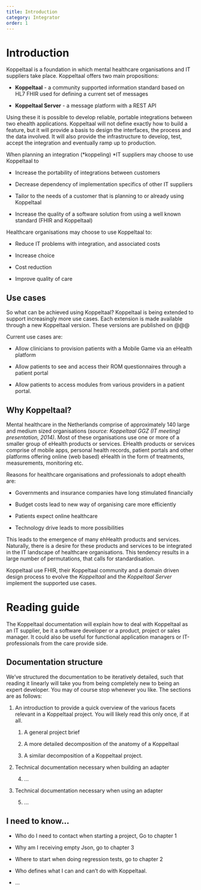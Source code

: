 ```yaml
---
title: Introduction
category: Integrator
order: 1
---
```

# Introduction

Koppeltaal is a foundation in which mental healthcare organisations and IT suppliers take place. Koppeltaal offers two main propositions:

* **Koppeltaal** - a community supported information standard based on HL7 FHIR used for defining a current set of messages

* **Koppeltaal Server** - a message platform with a REST API

Using these it is possible to develop reliable, portable integrations between two ehealth applications. Koppeltaal will not define exactly how to build a feature, but it will provide a basis to design the interfaces, the process and the data involved. It will also provide the infrastructure to develop, test, accept the integration and eventually ramp up to production.  

When planning an integration (*koppeling) *IT suppliers may choose to use Koppeltaal to

* Increase the portability of integrations between customers

* Decrease dependency of implementation specifics of other IT suppliers

* Tailor to the needs of a customer that is planning to or already using Koppeltaal

* Increase the quality of a software solution from using a well known standard (FHIR and Koppeltaal)

Healthcare organisations may choose to use Koppeltaal to:

* Reduce IT problems with integration, and associated costs

* Increase choice

* Cost reduction

* Improve quality of care

## Use cases

So what can be achieved using Koppeltaal? Koppeltaal is being extended to support increasingly more use cases. Each extension is made available through a new Koppeltaal version. These versions are published on @@@

Current use cases are:

* Allow clinicians to provision patients with a Mobile Game via an eHealth platform

* Allow patients to see and access their ROM questionnaires through a patient portal

* Allow patients to access modules from various providers in a patient portal.

## Why Koppeltaal?

Mental healthcare in the Netherlands comprise of approximately 140 large and medium sized organisations (*source: Koppeltaal GGZ (IT meeting) presentation, 2014)*. Most of these organisations use one or more of a smaller group of eHealth products or services. EHealth products or services comprise of mobile apps, personal health records, patient portals and other platforms offering online (web based) eHealth in the form of treatments, measurements, monitoring etc.

Reasons for healthcare organisations and professionals to adopt ehealth are:

* Governments and insurance companies have long stimulated financially

* Budget costs lead to new way of organising care more efficiently

* Patients expect online healthcare

* Technology drive leads to more possibilities

This leads to the emergence of many ehHealth products and services. Naturally, there is a desire for these products and services to be integrated in the IT landscape of healthcare organisations. This tendency results in a large number of permutations, that calls for standardisation.

Koppeltaal use FHIR, their Koppeltaal community and a domain driven design process to evolve the *Koppeltaal* and the *Koppeltaal Server* implement the supported use cases.

# Reading guide

The Koppeltaal documentation will explain how to deal with Koppeltaal as an IT supplier, be it a software developer or a product, project or sales manager. It could also be useful for functional application managers or IT-professionals from the care provide side.

## Documentation structure

We’ve structured the documentation to be iteratively detailed, such that reading it linearly will take you from being completely new to being an expert developer. You may of course stop whenever you like. The sections are as follows:

1. An introduction to provide a quick overview of the various facets relevant in a Koppeltaal project. You will likely read this only once, if at all.

    1. A general project brief

    2. A more detailed decomposition of the anatomy of a Koppeltaal

    3. A similar decomposition of a Koppeltaal project.

2. Technical documentation necessary when building an adapter

    4. ...

3. Technical documentation necessary when using an adapter

    5. ...

## I need to know...

* Who do I need to contact when starting a project, Go to chapter 1

* Why am I receiving empty Json, go to chapter 3

* Where to start when doing regression tests, go to chapter 2

* Who defines what I can and can’t do with Koppeltaal.

* ...
